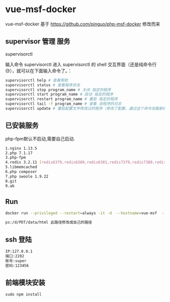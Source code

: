 # vue-msf-docker
vue-msf-docker 基于 https://github.com/pinguo/php-msf-docker 修改而来

## supervisor 管理 服务

supervisorctl  

输入命令 supervisorctl 进入 supervisorctl 的 shell 交互界面（还是纯命令行😓），就可以在下面输入命令了。：

``` bash
supervisorctl help # 查看帮助
supervisorctl status # 查看程序状态
supervisorctl stop program_name # 关闭 指定的程序
supervisorctl start program_name # 启动 指定的程序
supervisorctl restart program_name # 重启 指定的程序
supervisorctl tail -f program_name # 查看 该程序的日志
supervisorctl update # 重启配置文件修改过的程序（修改了配置，通过这个命令加载新的配置)
```

## 已安装服务

php-fpm默认不启动,需要自己启动.

``` bash
1.nginx 1.13.5
2.php 7.1.17
3.php-fpm
4.redis 3.2.11 [redis6379,redis6380,redis6381,redis7379,redis7380,redis7381]
5.libmemcached
6.php composer
7.php swoole 1.9.22
8.git
9.ab
```

## Run

``` bash
docker run --privileged --restart=always -it -d  --hostname=vue-msf  --name=vue-msf-docker -p 2202:22 -p 80:80 -p 8000:8000 -p 8080:8080 -p 443:443 -v /d/PDT/data/html:/vue-msf/data/www daocloud.io/sunny5156/vue-msf-docker:latest

ps:/d/PDT/data/html 此路径修改成自己的路径
```

## ssh 登陆

``` bash
IP:127.0.0.1
端口:2202
账号:super
密码:123456
```

## 前端模块安装

``` javascript
sudo npm install 
````




